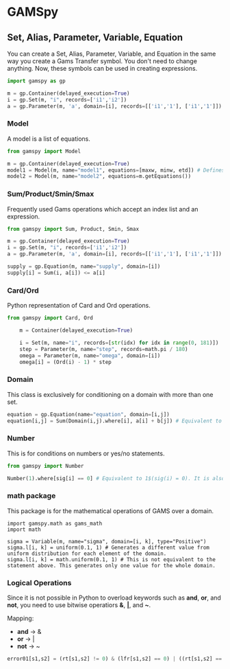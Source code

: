 # GAMSpy

## Set, Alias, Parameter, Variable, Equation

You can create a Set, Alias, Parameter, Variable, and Equation in the same way you create a Gams Transfer symbol. You don't need to change anything. Now, these symbols can be used in creating expressions.

```Python
import gamspy as gp

m = gp.Container(delayed_execution=True)
i = gp.Set(m, "i", records=['i1','i2'])
a = gp.Parameter(m, 'a', domain=[i], records=[['i1','1'], ['i1','1']])
```

### Model

A model is a list of equations. 

```Python
from gamspy import Model

m = gp.Container(delayed_execution=True)
model1 = Model(m, name="model1", equations=[maxw, minw, etd]) # Defines equations explicitly as a list of equations
model2 = Model(m, name="model2", equations=m.getEquations())             # This includes all defined equations
```

### Sum/Product/Smin/Smax

Frequently used Gams operations which accept an index list and an expression.

```Python
from gamspy import Sum, Product, Smin, Smax

m = gp.Container(delayed_execution=True)
i = gp.Set(m, "i", records=['i1','i2'])
a = gp.Parameter(m, 'a', domain=[i], records=[['i1','1'], ['i1','1']])

supply = gp.Equation(m, name="supply", domain=[i])
supply[i] = Sum(i, a[i]) <= a[i]
```

### Card/Ord

Python representation of Card and Ord operations.

```Python
from gamspy import Card, Ord

    m = Container(delayed_execution=True)

    i = Set(m, name="i", records=[str(idx) for idx in range(0, 181)])
    step = Parameter(m, name="step", records=math.pi / 180)
    omega = Parameter(m, name="omega", domain=[i])
    omega[i] = (Ord(i) - 1) * step
```

### Domain

This class is exclusively for conditioning on a domain with more than one set.

```Python
equation = gp.Equation(name="equation", domain=[i,j])
equation[i,j] = Sum(Domain(i,j).where[i], a[i] + b[j]) # Equivalent to equation(i,j) = Sum((i,j)$(i), a(i) + b(j))
```

### Number

This is for conditions on numbers or yes/no statements.

```Python
from gamspy import Number

Number(1).where[sig[i] == 0] # Equivalent to 1$(sig(i) = 0). It is also equivalent to yes$(sig(i) = 0)
```

### math package

This package is for the mathematical operations of GAMS over a domain.

```
import gamspy.math as gams_math
import math

sigma = Variable(m, name="sigma", domain=[i, k], type="Positive")
sigma.l[i, k] = uniform(0.1, 1) # Generates a different value from uniform distribution for each element of the domain.
sigma.l[i, k] = math.uniform(0.1, 1) # This is not equivalent to the statement above. This generates only one value for the whole domain.
```

### Logical Operations

Since it is not possible in Python to overload keywords such as **and**, **or**, and **not**, you need to use bitwise operatiors **&**, **|**, and **~**.

Mapping:

- **and** -> &
- **or**  -> |
- **not** -> ~

```Python
error01[s1,s2] = (rt[s1,s2] != 0) & (lfr[s1,s2] == 0) | ((rt[s1,s2] == 0) & (lfr[s1,s2] != 0))
```

